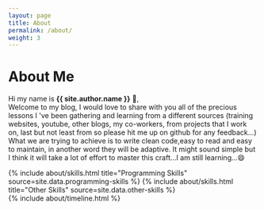 ```yaml
---
layout: page
title: About
permalink: /about/
weight: 3
---
```


# **About Me**

Hi my name is **{{ site.author.name }}** :wave:,<br>
Welcome to my blog, I would love to share with you all of the precious lessons I 've been gathering and learning from a different sources (training websites, youtube, other blogs, my co-workers, from projects that I work on, last but not least from so please hit me up on github for any feedback...) What we are trying to achieve is to write clean code,easy to read and easy to maintain, in another word they will be adaptive. It might sound simple but I think it will take a lot of effort to master this craft...I am still learning...:smile: 


<div class="row">
{% include about/skills.html title="Programming Skills" source=site.data.programming-skills %}
{% include about/skills.html title="Other Skills" source=site.data.other-skills %}
</div>

<div class="row">
{% include about/timeline.html %}
</div>
